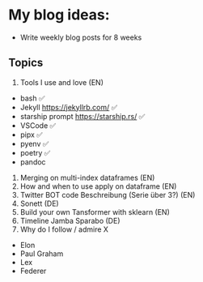 # My blog ideas:

- Write weekly blog posts for 8 weeks

## Topics

1. Tools I use and love (EN)
  - bash ✅
  - Jekyll https://jekyllrb.com/ ✅
  - starship prompt https://starship.rs/ ✅
  - VSCode ✅
  - pipx ✅
  - pyenv ✅
  - poetry ✅
  - pandoc
1. Merging on multi-index dataframes (EN)
1. How and when to use apply on dataframe (EN)
1. Twitter BOT code Beschreibung (Serie über 3?) (EN)
1. Sonett (DE)
1. Build your own Tansformer with sklearn (EN)
1. Timeline Jamba Sparabo (DE)
1. Why do I follow / admire X
  - Elon
  - Paul Graham
  - Lex
  - Federer
